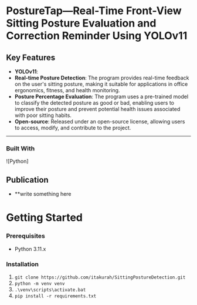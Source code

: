 # PostureTap—Real-Time Front-View Sitting Posture Evaluation and Correction Reminder Using YOLOv11


## Key Features

* **YOLOv11**: 
* **Real-time Posture Detection**: The program provides real-time feedback on the user's sitting posture, making it suitable for applications in office ergonomics, fitness, and health monitoring.
* **Posture Percentage Evaluation**: The program uses a pre-trained model to classify the detected posture as good or bad, enabling users to improve their posture and prevent potential health issues associated with poor sitting habits.
* **Open-source**: Released under an open-source license, allowing users to access, modify, and contribute to the project.


---

### Built With

![Python]

## Publication
* **write something here

# Getting Started

### Prerequisites

* Python 3.11.x

### Installation  
  
1. `git clone https://github.com/itakurah/SittingPostureDetection.git`  
2. `python -m venv venv`  
3. `.\venv\scripts\activate.bat`  
4. `pip install -r requirements.txt`



 
